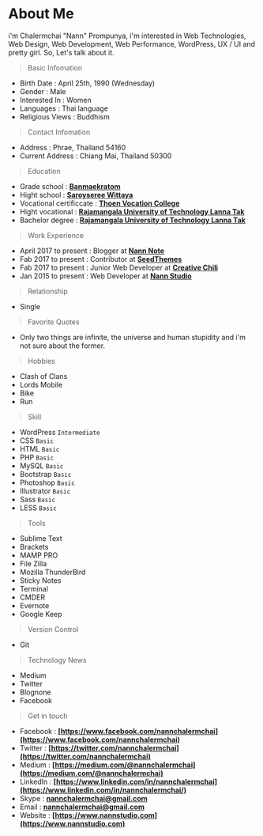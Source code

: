 # About Me
i'm Chalermchai "Nann" Prompunya, i'm interested in Web Technologies, Web Design, Web Development, Web Performance, WordPress, UX / UI and pretty girl. So, Let's talk about it.

> Basic Infomation
* Birth Date : April 25th, 1990 (Wednesday)
* Gender : Male
* Interested In : Women
* Languages : Thai language
* Religious Views : Buddhism

> Contact Infomation
* Address : Phrae, Thailand 54160
* Current Address : Chiang Mai, Thailand 50300

> Education
* Grade school : **[Banmaekratom](http://data.bopp-obec.info/emis/schooldata-view.php?School_ID=1054390233&Area_CODE=5402)**
* Hight school : **[Saroyseree Wittaya](http://www.saroyseree.ac.th)**
* Vocational certificcate : **[Thoen Vocation College](http://www.thoen.ac.th)**
* Hight vocational : **[Rajamangala University of Technology Lanna Tak](http://www.tak.rmutl.ac.th)**
* Bachelor degree : **[Rajamangala University of Technology Lanna Tak](http://www.tak.rmutl.ac.th)**

> Work Experience
* April 2017 to present : Blogger at **[Nann Note](https://www.facebook.com/NannNote)**
* Fab 2017 to present : Contributor at **[SeedThemes](https://www.facebook.com/SeedThemes)**
* Fab 2017 to present : Junior Web Developer at **[Creative Chili](https://www.facebook.com/creativechili)**
* Jan 2015 to present : Web Developer at **[Nann Studio](https://www.facebook.com/NannStudio)**

> Relationship
* Single

> Favorite Quotes
* Only two things are infinite, the universe and human stupidity and i'm not sure about the former.

> Hobbies
* Clash of Clans
* Lords Mobile
* Bike
* Run

> Skill
* WordPress `Intermediate`
* CSS `Basic`
* HTML `Basic`
* PHP `Basic`
* MySQL `Basic`
* Bootstrap `Basic`
* Photoshop `Basic`
* Illustrator `Basic`
* Sass `Basic`
* LESS `Basic`

> Tools
* Sublime Text
* Brackets
* MAMP PRO
* File Zilla
* Mozilla ThunderBird
* Sticky Notes
* Terminal
* CMDER
* Evernote
* Google Keep

> Version Control
* Git

> Technology News
* Medium
* Twitter
* Blognone
* Facebook

> Get in touch
* Facebook : **[https://www.facebook.com/nannchalermchai](https://www.facebook.com/nannchalermchai)**
* Twitter : **[https://twitter.com/nannchalermchai](https://twitter.com/nannchalermchai)**
* Medium : **[https://medium.com/@nannchalermchai](https://medium.com/@nannchalermchai)**
* LinkedIn : **[https://www.linkedin.com/in/nannchalermchai](https://www.linkedin.com/in/nannchalermchai/)**
* Skype : **[nannchalermchai@gmail.com](nannchalermchai@gmail.com)**
* Email : **[nannchalermchai@gmail.com](nannchalermchai@gmail.com)**
* Website : **[https://www.nannstudio.com](https://www.nannstudio.com)**
